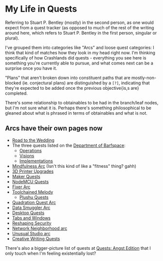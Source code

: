 # My Life in Quests

Referring to Stuart P. Bentley (mostly) in the second person, as one would expect from a quest tracker (as opposed to much of the rest of the writing around here, which refers to Stuart P. Bentley in the first person, singular or plural).

I've grouped them into categories like "Arcs" and loose quest categories: I think that kind of matches how they look in my head right now. I'm thinking specifically of how Crashlands did quests - everything you see here is something you're currently able to pursue, and what comes next can be a surprise once you have it.

"Plans" that aren't broken down into constituent paths that are mostly-non-blocked (ie. conjectural plans) are distinguished by a `[?]`, indicating that they're expected to be added once the previous objective{is,s are} completed.

There's some relationship to obtainables to be had in the branch/leaf nodes, but I'm not sure what it is. Perhaps there's something philosophical to be gleaned about what is phrased in terms of obtainables and what is not.

## Arcs have their own pages now

- [Road to the Wedding][Wedding]
- The three quests listed on the [Department of Barfspace][DoB]:
  - [Operations][BQO]
  - [Visions][BQV]
  - [Implementations][BQI]
- [Mindfulness Arc][] (Isn't this kind of like a "fitness" thing? gahh)
- [3D Printer Upgrades][]
- [Maker Quests][]
- [NodeMCU Quests][]
- [Fixer Arc][]
- [Toolchained Melody][tools]
  - [Plushu Quests][]
- [Quadration Quest Arc][QQA]
- [Data Smuggler Arc][]
- [Desktop Quests][]
- [Tabs and Windows][]
- [Reshaping Security][]
- [Network Neighborhood arc][NetN]
- [Unusual Studio arc][Unusual Studio Quests]
- [Creative Writing Quests][CWQ]

[Wedding]: 0bb011ad-48d9-4435-885d-80b17c706f94.md
[DoB]: eb1e81f8-5939-4f85-9930-418044018a75.md
[BQO]: a3f1fbb2-28c2-43b2-950d-6d5b7af7cd64.md
[BQV]: a8c1b237-886b-4169-88ff-9e52bc1dbcf2.md
[BQI]: 30ec2e6e-47d0-496a-a523-0732b35aea8a.md
[Mindfulness Arc]: 2087f1d7-55fa-4d8b-a4a0-01e4d8579047.md
[Maker Quests]: b2694758-f919-4d46-a29b-7bbf189eab38.md
[3D Printer Upgrades]: 0b49c0ed-b327-4005-879e-59762d3af2b5.md
[NodeMCU Quests]: 6a9b637f-17b4-45e4-92ac-ae7161894b8f.md
[Fixer Arc]: 33bcb20b-5d20-42e5-8eba-15541882e48a.md
[tools]: 0031208d-0493-4dcf-9d70-6dbf1daaa52c.md
[QQA]: 0d93d812-6739-4142-9e16-d686e6df00ef.md
[Data Smuggler Arc]: 58d3072a-0670-4bc3-9db2-fca214ca725e.md
[Desktop Quests]: 445ae6d8-5796-43b7-8648-704c8ebb9e18.md
[Tabs and Windows]: f943c3f6-afa6-4f9a-9ce1-89b72ef2e581.md
[Reshaping Security]: 7e171d29-590d-4636-9c2e-80cdaef10e92.md
[NetN]: 8905d737-8f2a-4de7-a850-c1f2b04cd45e.md
[Unusual Studio Quests]: 21528cfb-1ac3-4428-86df-86bb77154a23.md
[CWQ]: 597b016b-61df-44e0-9bbb-b570f965dacc.md
[Plushu Quests]: 875b35ab-639f-42fa-9c4f-f649fd528d75.md

There's also a bigger-picture list of quests at [Quests: Angst Edition][angst-quests] that I only touch when I'm feeling existentially lost?

[angst-quests]: 59725060-9e81-4681-a58b-3114d5720cc5.md